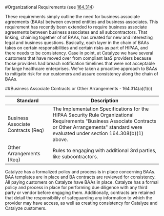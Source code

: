 #Organizational Requirements (see <a href="http://www.hhs.gov/ocr/privacy/hipaa/administrative/securityrule/pprequirements.pdf">164.314</a>)

These requirements simply outline the need for business associate agreements (BAAs) between covered entities and business associates. This requirement has recently been extended to require business associate agreements between business associates and all subcontractors. That linking, chaining together of of BAAs, has created for new and interesting legal and business questions. Basically, each layer in the chain of BAAs takes on certain responsibilities and certain risks as part of HIPAA, and there needs to be consistency. Case in point, at Catalyze we have several customers that have moved over from compliant IaaS providers because those providers had breach notification timelines that were not acceptable for large healthcare enterprises. We've taken a proactive approach to BAAs to mitigate risk for our customers and assure consistency along the chain of BAAs.


##Business Associate Contracts or Other Arrangements - 164.314(a)(1)(i)

Standard | Description
--------- | -----------
Business Associate Contracts (Req) | The Implementation Specifications for the HIPAA Security Rule Organizational Requirements "Business Associate Contracts or Other Arrangements" standard were evaluated under section 164.308(b)(1) above.
Other Arrangements (Req) | Rules to engaging with additional 3rd parties, like subcontractors.

Catalyze has a formalized policy and process is in place concerning BAAs. BAA templates are in place and BA contracts are reviewed for consistency. All paying customers on Catalyze have BAAs in place. Catalyze has a formal policy and process in place for performing due diligence with any third party or vendor before engaging them. Additionally, contracts are retained that detail the responsibility of safeguarding any information to which the provider may have access, as well as creating consistency for Catalyze and Catalyze customers.
